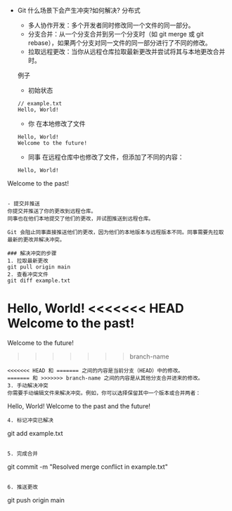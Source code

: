 - Git 什么场景下会产生冲突?如何解决?
  分布式
  - 多人协作开发：多个开发者同时修改同一个文件的同一部分。
  - 分支合并：从一个分支合并到另一个分支时（如 git merge 或 git rebase），如果两个分支对同一文件的同一部分进行了不同的修改。
  - 拉取远程更改：当你从远程仓库拉取最新更改并尝试将其与本地更改合并时。

  例子
  - 初始状态
  ```
  // example.txt
  Hello, World!
  ```
  - 你 在本地修改了文件
  ```
  Hello, World!
  Welcome to the future!
  ```
  - 同事 在远程仓库中也修改了文件，但添加了不同的内容：
  ```
  Hello, World!
Welcome to the past!
  ```

  - 提交并推送
  你提交并推送了你的更改到远程仓库。
  同事也在他们本地提交了他们的更改，并试图推送到远程仓库。

  Git 会阻止同事直接推送他们的更改，因为他们的本地版本与远程版本不同。同事需要先拉取最新的更改并解决冲突。

### 解决冲突的步骤
  1. 拉取最新更改
  git pull origin main
  2. 查看冲突文件
  git diff example.txt
  ```
  Hello, World!
<<<<<<< HEAD
Welcome to the past!
=======
Welcome to the future!
>>>>>>> branch-name
  ```
  <<<<<<< HEAD 和 ======= 之间的内容是当前分支（HEAD）中的修改。
======= 和 >>>>>>> branch-name 之间的内容是从其他分支合并进来的修改。
  3. 手动解决冲突
  你需要手动编辑文件来解决冲突。例如，你可以选择保留其中一个版本或合并两者：
  ```
  Hello, World!
  Welcome to the past and the future!
  ```
  4. 标记冲突已解决
  ```
  git add example.txt
  ```

  5. 完成合并
  ```
  git commit -m "Resolved merge conflict in example.txt"
  ```

  6. 推送更改

  ```
  git push origin main
  ```